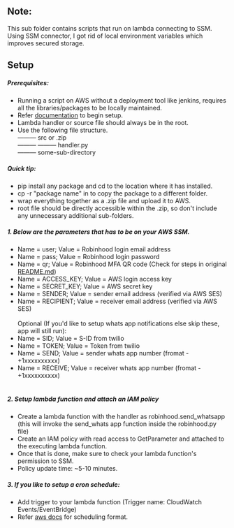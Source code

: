 ## Note: 
This sub folder contains scripts that run on lambda connecting to SSM. Using SSM connector, I got rid of local environment variables which improves secured storage.

## Setup

##### Prerequisites:
* Running a script on AWS without a deployment tool like jenkins, requires all the libraries/packages to be locally maintained. 
* Refer [documentation](https://aws.amazon.com/premiumsupport/knowledge-center/build-python-lambda-deployment-package/) to begin setup.
* Lambda handler or source file should always be in the root.
* Use the following file structure.<br>
——— src or .zip<br>
——— ——— handler.py<br>
——— some-sub-directory

##### Quick tip:
* pip install any package and cd to the location where it has installed.
* cp -r "package name" in to copy the package to a different folder.
* wrap everything together as a .zip file and upload it to AWS.
* root file should be directly accessible within the .zip, so don't include any unnecessary additional sub-folders.

##### 1. Below are the parameters that has to be on your AWS SSM.

* Name = user; Value = Robinhood login email address
* Name = pass; Value = Robinhood login password
* Name = qr; Value = Robinhood MFA QR code (Check for steps in original [README.md](https://github.com/vignesh1793/robinhood_tracker/blob/master/README.md))
* Name = ACCESS_KEY; Value = AWS login access key
* Name = SECRET_KEY; Value = AWS secret key
* Name = SENDER; Value = sender email address (verified via AWS SES)
* Name = RECIPIENT; Value = receiver email address (verified via AWS SES)
<br/><br/>Optional (If you'd like to setup whats app notifications else skip these, app will still run):
* Name = SID; Value = S-ID from twilio
* Name = TOKEN; Value = Token from twilio
* Name = SEND; Value = sender whats app number (fromat - +1xxxxxxxxxx)
* Name = RECEIVE; Value = receiver whats app number (fromat - +1xxxxxxxxxx)<br><br>

##### 2. Setup lambda function and attach an IAM policy

* Create a lambda function with the handler as robinhood.send_whatsapp (this will invoke the send_whats app function inside the robinhood.py file)
* Create an IAM policy with read access to GetParameter and attached to the executing lambda function.
* Once that is done, make sure to check your lambda function's permission to SSM.
* Policy update time: ~5-10 minutes.

##### 3. If you like to setup a cron schedule:
* Add trigger to your lambda function (Trigger name: CloudWatch Events/EventBridge)
* Refer [aws docs](https://docs.aws.amazon.com/AmazonCloudWatch/latest/events/ScheduledEvents.html) for scheduling format.